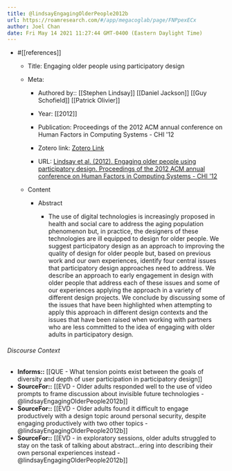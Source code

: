 ```yaml
---
title: @lindsayEngagingOlderPeople2012b
url: https://roamresearch.com/#/app/megacoglab/page/FNPpexECx
author: Joel Chan
date: Fri May 14 2021 11:27:44 GMT-0400 (Eastern Daylight Time)
---
```


- #[[references]]

    - Title: Engaging older people using participatory design

    - Meta:

        - Authored by:: [[Stephen Lindsay]] [[Daniel Jackson]] [[Guy Schofield]] [[Patrick Olivier]]

        - Year: [[2012]]

        - Publication: Proceedings of the 2012 ACM annual conference on Human Factors in Computing Systems - CHI '12

        - Zotero link: [Zotero Link](zotero://select/items/7_C9SX47FT)

        - URL: [Lindsay et al. (2012). Engaging older people using participatory design. Proceedings of the 2012 ACM annual conference on Human Factors in Computing Systems - CHI '12](http://dl.acm.org/citation.cfm?doid=2207676.2208570)

    - Content

        - Abstract

            - The use of digital technologies is increasingly proposed in health and social care to address the aging population phenomenon but, in practice, the designers of these technologies are ill equipped to design for older people. We suggest participatory design as an approach to improving the quality of design for older people but, based on previous work and our own experiences, identify four central issues that participatory design approaches need to address. We describe an approach to early engagement in design with older people that address each of these issues and some of our experiences applying the approach in a variety of different design projects. We conclude by discussing some of the issues that have been highlighted when attempting to apply this approach in different design contexts and the issues that have been raised when working with partners who are less committed to the idea of engaging with older adults in participatory design.

###### Discourse Context

- **Informs::** [[QUE - What tension points exist between the goals of diversity and depth of user participation in participatory design]]
- **SourceFor::** [[EVD - Older adults responded well to the use of video prompts to frame discussion about invisible future technologies - @lindsayEngagingOlderPeople2012b]]
- **SourceFor::** [[EVD - Older adults found it difficult to engage productively with a design topic around personal security, despite engaging productively with two other topics - @lindsayEngagingOlderPeople2012b]]
- **SourceFor::** [[EVD - in exploratory sessions, older adults struggled to stay on the task of talking about abstract...ering into describing their own personal experiences instead - @lindsayEngagingOlderPeople2012b]]
